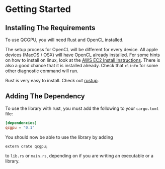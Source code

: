 # Getting Started

## Installing The Requirements

To use QCGPU, you will need Rust and OpenCL installed.

The setup process for OpenCL will be different for every device. All apple devices (MacOS / OSX) will have OpenCL already installed.
For some hints on how to install on linux, look at the [AWS EC2 Install Instructions](https://github.com/QCGPU/qcgpu-rust/blob/master/EC2-install.md).
There is also a good chance that it is installed already. Check that `clinfo` for some other diagnostic command will run.

Rust is very easy to install. Check out [rustup](https://www.rustup.rs).

## Adding The Dependency

To use the library with rust, you must add the following to your `cargo.toml` file:

```toml
[dependencies]
qcgpu = "0.1"
```

You should now be able to use the library by adding 

```
extern crate qcgpu;
```

to `lib.rs` or `main.rs`, depending on if you are writing an executable or a library.
